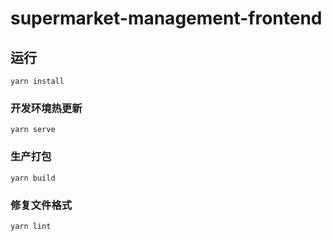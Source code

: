 # supermarket-management-frontend

## 运行
```
yarn install
```

### 开发环境热更新
```
yarn serve
```

### 生产打包
```
yarn build
```

### 修复文件格式
```
yarn lint
```

